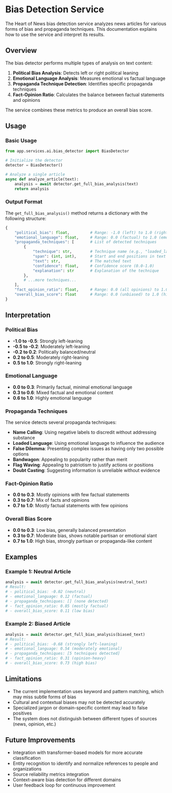 # Bias Detection Service

The Heart of News bias detection service analyzes news articles for various forms of bias and propaganda techniques. This documentation explains how to use the service and interpret its results.

## Overview

The bias detector performs multiple types of analysis on text content:

1. **Political Bias Analysis**: Detects left or right political leaning
2. **Emotional Language Analysis**: Measures emotional vs factual language
3. **Propaganda Technique Detection**: Identifies specific propaganda techniques
4. **Fact-Opinion Ratio**: Calculates the balance between factual statements and opinions

The service combines these metrics to produce an overall bias score.

## Usage

### Basic Usage

```python
from app.services.ai.bias_detector import BiasDetector

# Initialize the detector
detector = BiasDetector()

# Analyze a single article
async def analyze_article(text):
    analysis = await detector.get_full_bias_analysis(text)
    return analysis
```

### Output Format

The `get_full_bias_analysis()` method returns a dictionary with the following structure:

```python
{
    "political_bias": float,         # Range: -1.0 (left) to 1.0 (right)
    "emotional_language": float,     # Range: 0.0 (factual) to 1.0 (emotional)
    "propaganda_techniques": [       # List of detected techniques
        {
            "technique": str,        # Technique name (e.g., "loaded_language")
            "span": (int, int),      # Start and end positions in text
            "text": str,             # The matched text
            "confidence": float,     # Confidence score (0.0-1.0)
            "explanation": str       # Explanation of the technique
        },
        # ...more techniques...
    ],
    "fact_opinion_ratio": float,     # Range: 0.0 (all opinions) to 1.0 (all facts)
    "overall_bias_score": float      # Range: 0.0 (unbiased) to 1.0 (highly biased)
}
```

## Interpretation

### Political Bias
- **-1.0 to -0.5**: Strongly left-leaning
- **-0.5 to -0.2**: Moderately left-leaning
- **-0.2 to 0.2**: Politically balanced/neutral
- **0.2 to 0.5**: Moderately right-leaning
- **0.5 to 1.0**: Strongly right-leaning

### Emotional Language
- **0.0 to 0.3**: Primarily factual, minimal emotional language
- **0.3 to 0.6**: Mixed factual and emotional content
- **0.6 to 1.0**: Highly emotional language

### Propaganda Techniques
The service detects several propaganda techniques:
- **Name Calling**: Using negative labels to discredit without addressing substance
- **Loaded Language**: Using emotional language to influence the audience
- **False Dilemma**: Presenting complex issues as having only two possible options
- **Bandwagon**: Appealing to popularity rather than merit
- **Flag Waving**: Appealing to patriotism to justify actions or positions
- **Doubt Casting**: Suggesting information is unreliable without evidence

### Fact-Opinion Ratio
- **0.0 to 0.3**: Mostly opinions with few factual statements
- **0.3 to 0.7**: Mix of facts and opinions
- **0.7 to 1.0**: Mostly factual statements with few opinions

### Overall Bias Score
- **0.0 to 0.3**: Low bias, generally balanced presentation
- **0.3 to 0.7**: Moderate bias, shows notable partisan or emotional slant
- **0.7 to 1.0**: High bias, strongly partisan or propaganda-like content

## Examples

### Example 1: Neutral Article
```python
analysis = await detector.get_full_bias_analysis(neutral_text)
# Result:
# - political_bias: -0.02 (neutral)
# - emotional_language: 0.12 (factual)
# - propaganda_techniques: [] (none detected)
# - fact_opinion_ratio: 0.85 (mostly factual)
# - overall_bias_score: 0.11 (low bias)
```

### Example 2: Biased Article
```python
analysis = await detector.get_full_bias_analysis(biased_text)
# Result:
# - political_bias: -0.68 (strongly left-leaning)
# - emotional_language: 0.54 (moderately emotional)
# - propaganda_techniques: [5 techniques detected]
# - fact_opinion_ratio: 0.31 (opinion-heavy)
# - overall_bias_score: 0.73 (high bias)
```

## Limitations

- The current implementation uses keyword and pattern matching, which may miss subtle forms of bias
- Cultural and contextual biases may not be detected accurately
- Specialized jargon or domain-specific content may lead to false positives
- The system does not distinguish between different types of sources (news, opinion, etc.)

## Future Improvements

- Integration with transformer-based models for more accurate classification
- Entity recognition to identify and normalize references to people and organizations
- Source reliability metrics integration
- Context-aware bias detection for different domains
- User feedback loop for continuous improvement